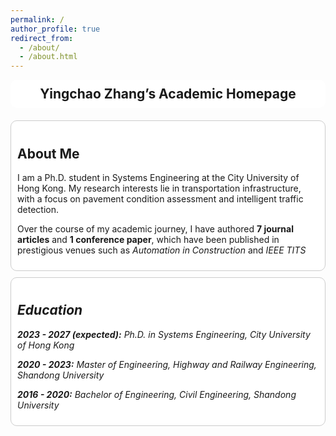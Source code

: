 ```yaml
---
permalink: /
author_profile: true
redirect_from: 
  - /about/
  - /about.html
---
```


<style>
    .header {
        background-color: white;
        padding: 10px;
        border-radius: 10px;
        margin-bottom: 20px;
        text-align: center;
        font-size: 1.5em;
        font-weight: bold;
    }
    .section {
        padding: 10px; /* 减少内边距 */
        border-radius: 10px;
        margin-bottom: 10px; /* 减少每个section之间的外边距 */
        margin-left: 5px; /* 减少左边距 */
        margin-right: 5px; /* 减少右边距 */
    }
    .section:nth-child(odd) {
        background-color: #e0f7fa;
    }
    .section:nth-child(even) {
        background-color: #fce4ec;
    }
    .highlighted-section {
        background-color: white; /* 设置背景为白色 */
        border: 1px solid #ccc; /* 添加边框 */
        padding: 10px; /* 设置内边距 */
        border-radius: 10px; /* 设置圆角 */
        margin-bottom: 10px; /* 设置底部外边距 */
    }
    .section h2 {
        text-align: center;
        position: relative;
        padding-bottom: 5px; /* 调整标题下方的间距 */
        margin-bottom: 5px; /* 调整标题栏的高度 */
    }
    .section h2::after {
        content: "";
        display: block;
        width: 50%;
        height: 2px;
        background-color: black;
        margin: 0 auto;
        margin-top: 5px; /* 调整线条与标题之间的间距 */
    }
</style>

<div class="header">
    Yingchao Zhang’s Academic Homepage
</div>

<div class="highlighted-section">
    <h2>About Me</h2>
    <p>I am a Ph.D. student in Systems Engineering at the City University of Hong Kong. My research interests lie in transportation infrastructure, with a focus on pavement condition assessment and intelligent traffic detection.</p>
    <p>Over the course of my academic journey, I have authored <strong>7 journal articles</strong> and <strong>1 conference paper</strong>, which have been published in prestigious venues such as <em>Automation in Construction</em> and <em>IEEE TITS
</div>
  
<div class="highlighted-section">
    <h2>Education</h2>
    <p><strong>2023 - 2027 (expected):</strong> Ph.D. in Systems Engineering, City University of Hong Kong</p>
    <p><strong>2020 - 2023:</strong> Master of Engineering, Highway and Railway Engineering, Shandong University</p>
    <p><strong>2016 - 2020:</strong> Bachelor of Engineering, Civil Engineering, Shandong University</p>
</div>

